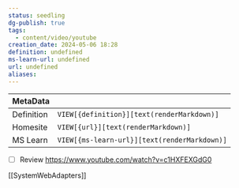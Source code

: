 ```yaml
---
status: seedling
dg-publish: true
tags:
  - content/video/youtube
creation_date: 2024-05-06 18:28
definition: undefined
ms-learn-url: undefined
url: undefined
aliases:
---
```


| MetaData   |                                              |
| ---------- | -------------------------------------------- |
| Definition | `VIEW[{definition}][text(renderMarkdown)]`   |
| Homesite   | `VIEW[{url}][text(renderMarkdown)]`          |
| MS Learn   | `VIEW[{ms-learn-url}][text(renderMarkdown)]` |
- [ ] Review https://www.youtube.com/watch?v=c1HXFEXGdG0

[[SystemWebAdapters]]
